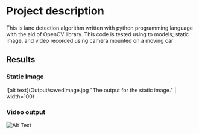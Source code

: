 # Project description
This is lane detection algorithm written with python programming language with the aid of OpenCV library. This code is tested using to models; static image, and video
recorded using camera mounted on a moving car

## Results
### Static Image
![alt text](Output/savedImage.jpg "The output for the static image." | width=100)
### Video output
![Alt Text](https://github.com/zmanaa/Lane-Detection/blob/main/Output/outputVid.gif)


